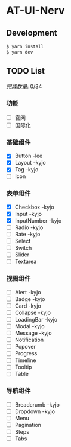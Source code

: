 # AT-UI-Nerv

<p align="center">
  
</p>

## Development

```bash
$ yarn install
$ yarn dev
```

## TODO List

*完成数量*: 0/34

### 功能 
- [ ] 官网
- [ ] 国际化

### 基础组件 
- [x] Button -lee    
- [x] Layout  -kyjo   
- [x] Tag -kyjo       
- [ ] Icon       

### 表单组件 
- [x] Checkbox -kyjo     
- [x] Input  -kyjo    
- [x] InputNumber -kyjo     
- [ ] Radio -kyjo    
- [ ] Rate -kyjo     
- [ ] Select       
- [ ] Switch      
- [ ] Slider      
- [ ] Textarea       

### 视图组件 
- [ ] Alert -kyjo   
- [ ] Badge -kyjo    
- [ ] Card -kyjo    
- [ ] Collapse -kyjo  
- [ ] LoadingBar -kyjo    
- [ ] Modal -kyjo    
- [ ] Message -kyjo  
- [ ] Notification     
- [ ] Popover     
- [ ] Progress     
- [ ] Timeline     
- [ ] Tooltip     
- [ ] Table     

### 导航组件 
- [ ] Breadcrumb -kyjo  
- [ ] Dropdown  -kyjo   
- [ ] Menu     
- [ ] Pagination     
- [ ] Steps     
- [ ] Tabs     
